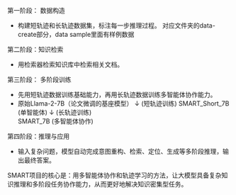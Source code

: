 第一阶段： 数据构造
- 构建短轨迹和长轨迹数据集，标注每一步推理过程。
对应文件夹的data-create部分，data sample里面有样例数据

第二阶段：知识检索
- 用检索器检索知识库中检索相关文档。

第三阶段： 多阶段训练
- 先用短轨迹数据训练基础能力，再用长轨迹数据训练多智能体协作能力。
- 原始Llama-2-7B（论文微调的基座模型） 
    ↓ (短轨迹训练)
SMART_Short_7B (单智能体)
    ↓ (长轨迹训练)  
SMART_7B (多智能体协作)

第四阶段：推理与应用
- 输入复杂问题，模型自动完成意图重构、检索、定位、生成等多阶段推理，输出最终答案。

SMART项目的核心是：用多智能体协作和轨迹学习的方法，让大模型具备复杂知识推理和多阶段任务协作能力，从而更好地解决知识密集型任务。
